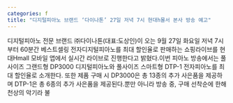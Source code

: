 ```yaml
---
categories: f
title: "디지털피아노 브랜드 ‘다이나톤’ 27일 저녁 7시 현대h몰서 본사 방송 예고"
---
```

디지털피아노 전문 브랜드 ㈜다이나톤(대표:도상인)이 오는 9월 27일 화요일 저녁 7시부터 60분간 베스트셀링 전자디지털피아노를 최대 할인율로 판매하는 쇼핑라이브를 현대Hmall 모바일 앱에서 실시간 라이브로 진행한다고 밝혔다.이번 피아노 방송에서는 풀사이즈 그랜드형 DP3000 디지털피아노와 풀사이즈 스마트형 DTP-1 전자피아노를 최대 할인율로 소개한다. 또한 제품 구매 시 DP3000은 총 13종의 추가 사은품을 제공하며 DTP-1은 총 6종의 추가 사은품을 제공된다.뿐만 아니라 방송 중, 구매 선착순에 한해 천상의 악기라 불